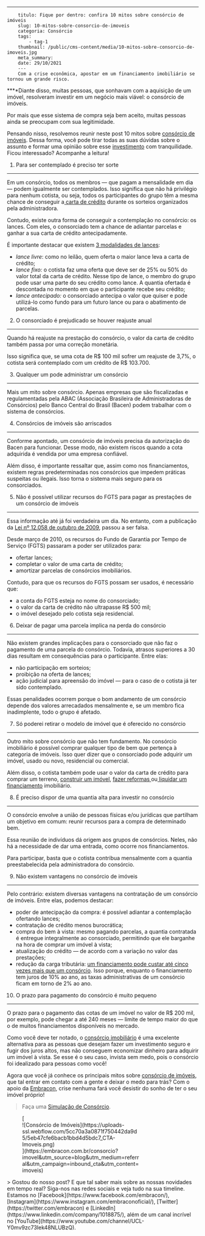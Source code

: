 ---
        titulo: Fique por dentro: confira 10 mitos sobre consórcio de imóveis
        slug: 10-mitos-sobre-consorcio-de-imoveis
        categoria: Consórcio
        tags:
            - tag-1
        thumbnail: /public/cms-content/media/10-mitos-sobre-consorcio-de-imoveis.jpg
        meta_summary: 
        date: 29/10/2021
        ---
        Com a crise econômica, apostar em um financiamento imobiliário se tornou um grande risco.

**‍**Diante disso, muitas pessoas, que sonhavam com a aquisição de um imóvel, resolveram investir em um negócio mais viável: o consórcio de imóveis.

Por mais que esse sistema de compra seja bem aceito, muitas pessoas ainda se preocupam com sua legitimidade.

Pensando nisso, resolvemos reunir neste post 10 mitos sobre [consórcio de imóveis](https://www.embracon.com.br/consorcio-de-imoveis). Dessa forma, você pode tirar todas as suas dúvidas sobre o assunto e formar uma opinião sobre esse [investimento](https://www.embracon.com.br/blog/8-motivos-que-comprovam-que-consorcio-e-investimento) com tranquilidade. Ficou interessado? Acompanhe a leitura!

1. Para ser contemplado é preciso ter sorte
-------------------------------------------

Em um consórcio, todos os membros — que pagam a mensalidade em dia — podem igualmente ser contemplados. Isso significa que não há privilégio para nenhum cotista, ou seja, todos os participantes do grupo têm a mesma chance de conseguir a[ carta de crédito](https://www.embracon.com.br/conhecaoconsorcio/o-que-e-carta-de-credito) durante os sorteios organizados pela administradora.

Contudo, existe outra forma de conseguir a contemplação no consórcio: os lances. Com eles, o consorciado tem a chance de adiantar parcelas e ganhar a sua carta de crédito antecipadamente.

É importante destacar que existem [3 modalidades de lances](https://www.embracon.com.br/conhecaoconsorcio/o-que-e-o-lance):

- *lance livre*: como no leilão, quem oferta o maior lance leva a carta de crédito;
- *lance fixo:* o cotista faz uma oferta que deve ser de 25% ou 50% do valor total da carta de crédito. Nesse tipo de lance, o membro do grupo pode usar uma parte do seu crédito como lance. A quantia ofertada é descontada no momento em que o participante recebe seu crédito;
- *lance antecipado:* o consorciado antecipa o valor que quiser e pode utilizá-lo como fundo para um futuro lance ou para o abatimento de parcelas.

2. O consorciado é prejudicado se houver reajuste anual
-------------------------------------------------------

Quando há reajuste na prestação do consórcio, o valor da carta de crédito também passa por uma correção monetária.

Isso significa que, se uma cota de R$ 100 mil sofrer um reajuste de 3,7%, o cotista será contemplado com um crédito de R$ 103.700.

3. Qualquer um pode administrar um consórcio
--------------------------------------------

Mais um mito sobre consórcio. Apenas empresas que são fiscalizadas e regulamentadas pela ABAC (Associação Brasileira de Administradoras de Consórcios) pelo Banco Central do Brasil (Bacen) podem trabalhar com o sistema de consórcios.

4. Consórcios de imóveis são arriscados
---------------------------------------

Conforme apontado, um consórcio de imóveis precisa da autorização do Bacen para funcionar. Desse modo, não existem riscos quando a cota adquirida é vendida por uma empresa confiável.

Além disso, é importante ressaltar que, assim como nos financiamentos, existem regras predeterminadas nos consórcios que impedem práticas suspeitas ou ilegais. Isso torna o sistema mais seguro para os consorciados.

5. Não é possível utilizar recursos do FGTS para pagar as prestações de um consórcio de imóveis
-----------------------------------------------------------------------------------------------

Essa informação até já foi verdadeira um dia. No entanto, com a publicação da [Lei nº 12.058 de outubro de 2009](http://www.planalto.gov.br/ccivil_03/_ato2007-2010/2009/lei/l12058.htm), passou a ser falsa.

Desde março de 2010, os recursos do Fundo de Garantia por Tempo de Serviço (FGTS) passaram a poder ser utilizados para:

- ofertar lances;
- completar o valor de uma carta de crédito;
- amortizar parcelas de consórcios imobiliários.

Contudo, para que os recursos do FGTS possam ser usados, é necessário que:

- a conta do FGTS esteja no nome do consorciado;
- o valor da carta de crédito não ultrapasse R$ 500 mil;
- o imóvel desejado pelo cotista seja residencial.

6. Deixar de pagar uma parcela implica na perda do consórcio
------------------------------------------------------------

Não existem grandes implicações para o consorciado que não faz o pagamento de uma parcela do consórcio. Todavia, atrasos superiores a 30 dias resultam em consequências para o participante. Entre elas:

- não participação em sorteios;
- proibição na oferta de lances;
- ação judicial para apreensão do imóvel — para o caso de o cotista já ter sido contemplado.

Essas penalidades ocorrem porque o bom andamento de um consórcio depende dos valores arrecadados mensalmente e, se um membro fica inadimplente, todo o grupo é afetado.

7. Só poderei retirar o modelo de imóvel que é oferecido no consórcio
---------------------------------------------------------------------

Outro mito sobre consórcio que não tem fundamento. No consórcio imobiliário é possível comprar qualquer tipo de bem que pertença à categoria de imóveis. Isso quer dizer que o consorciado pode adquirir um imóvel, usado ou novo, residencial ou comercial.

Além disso, o cotista também pode usar o valor da carta de crédito para comprar um terreno, [construir um imóvel](https://www.embracon.com.br/blog/como-construir-a-casa-dos-sonhos-guia-completo), [fazer reformas ](https://www.embracon.com.br/blog/consorcio-reforma-embracon-por-que-e-uma-boa-opcao)ou[ liquidar um financiamento](https://www.embracon.com.br/blog/quitacao-de-financiamento-como-usar-a-carta-de-credito) imobiliário.

8. É preciso dispor de uma quantia alta para investir no consórcio
------------------------------------------------------------------

O consórcio envolve a união de pessoas físicas e/ou jurídicas que partilham um objetivo em comum: reunir recursos para a compra de determinado bem.

Essa reunião de indivíduos dá origem aos grupos de consórcios. Neles, não há a necessidade de dar uma entrada, como ocorre nos financiamentos.

Para participar, basta que o cotista contribua mensalmente com a quantia preestabelecida pela administradora do consórcio.

9. Não existem vantagens no consórcio de imóveis
------------------------------------------------

Pelo contrário: existem diversas vantagens na contratação de um consórcio de imóveis. Entre elas, podemos destacar:

- poder de antecipação da compra: é possível adiantar a contemplação ofertando lances;
- contratação de crédito menos burocrática;
- compra do bem à vista: mesmo pagando parcelas, a quantia contratada é entregue integralmente ao consorciado, permitindo que ele barganhe na hora de comprar um imóvel à vista;
- atualização do crédito — de acordo com a variação no valor das prestações;
- redução da carga tributária: [um financiamento pode custar até cinco vezes mais que um consórcio](https://gauchazh.clicrbs.com.br/economia/conteudo-publicitario/2018/04/consorcio-pode-ser-ate-cinco-vezes-mais-barato-que-financiamento-cjgcp23qd02f601qosgviu347.html). Isso porque, enquanto o financiamento tem juros de 10% ao ano, as taxas administrativas de um consórcio ficam em torno de 2% ao ano.

10. O prazo para pagamento do consórcio é muito pequeno
-------------------------------------------------------

O prazo para o pagamento das cotas de um imóvel no valor de R$ 200 mil, por exemplo, pode chegar a até 240 meses — limite de tempo maior do que o de muitos financiamentos disponíveis no mercado.

Como você deve ter notado, o [consórcio imobiliário](https://www.embracon.com.br/blog/guia-completo-consorcio-imobiliario) é uma excelente alternativa para as pessoas que desejam fazer um investimento seguro e fugir dos juros altos, mas não conseguem economizar dinheiro para adquirir um imóvel à vista. Se esse é o seu caso, invista sem medo, pois o consórcio foi idealizado para pessoas como você!

Agora que você já conhece os principais mitos sobre [consórcio de imóveis](https://www.embracon.com.br/consorcio-de-imoveis), que tal entrar em contato com a gente e deixar o medo para trás? Com o apoio da [Embracon](https://www.embracon.com.br), crise nenhuma fará você desistir do sonho de ter o seu imóvel próprio!

> Faça uma [Simulação de Consórcio](https://www.embracon.com.br).

<figure class="w-richtext-figure-type-image w-richtext-align-center" style="max-width:310px">[<div>![Consórcio de Imóveis](https://uploads-ssl.webflow.com/5cc70a3a0871f750442da9d5/5eb47cfe6bacb1bbd4d5bdc7_CTA-Imoveis.png)</div>](https://embracon.com.br/consorcio?imovel&utm_source=blog&utm_medium=referral&utm_campaign=inbound_cta&utm_content=imoveis)</figure>> Gostou do nosso post? E que tal saber mais sobre as nossas novidades em tempo real? Siga-nos nas redes sociais e veja tudo na sua timeline. Estamos no [Facebook](https://www.facebook.com/embracon/), [Instagram](https://www.instagram.com/embraconoficial/), [Twitter](https://twitter.com/embracon) e [LinkedIn](https://www.linkedin.com/company/1018875/), além de um canal incrível no [YouTube](https://www.youtube.com/channel/UCL-Y0mv9zc73Iek48NLUBzQ).
        